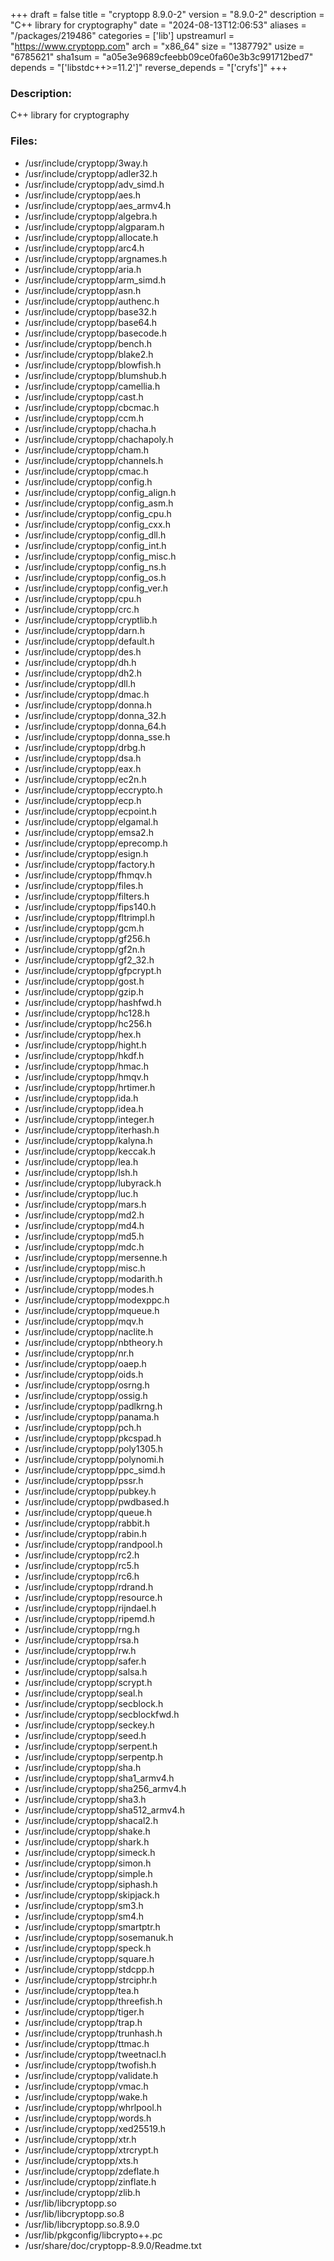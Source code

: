 +++
draft = false
title = "cryptopp 8.9.0-2"
version = "8.9.0-2"
description = "C++ library for cryptography"
date = "2024-08-13T12:06:53"
aliases = "/packages/219486"
categories = ['lib']
upstreamurl = "https://www.cryptopp.com"
arch = "x86_64"
size = "1387792"
usize = "6785621"
sha1sum = "a05e3e9689cfeebb09ce0fa60e3b3c991712bed7"
depends = "['libstdc++>=11.2']"
reverse_depends = "['cryfs']"
+++
### Description: 
C++ library for cryptography

### Files: 
* /usr/include/cryptopp/3way.h
* /usr/include/cryptopp/adler32.h
* /usr/include/cryptopp/adv_simd.h
* /usr/include/cryptopp/aes.h
* /usr/include/cryptopp/aes_armv4.h
* /usr/include/cryptopp/algebra.h
* /usr/include/cryptopp/algparam.h
* /usr/include/cryptopp/allocate.h
* /usr/include/cryptopp/arc4.h
* /usr/include/cryptopp/argnames.h
* /usr/include/cryptopp/aria.h
* /usr/include/cryptopp/arm_simd.h
* /usr/include/cryptopp/asn.h
* /usr/include/cryptopp/authenc.h
* /usr/include/cryptopp/base32.h
* /usr/include/cryptopp/base64.h
* /usr/include/cryptopp/basecode.h
* /usr/include/cryptopp/bench.h
* /usr/include/cryptopp/blake2.h
* /usr/include/cryptopp/blowfish.h
* /usr/include/cryptopp/blumshub.h
* /usr/include/cryptopp/camellia.h
* /usr/include/cryptopp/cast.h
* /usr/include/cryptopp/cbcmac.h
* /usr/include/cryptopp/ccm.h
* /usr/include/cryptopp/chacha.h
* /usr/include/cryptopp/chachapoly.h
* /usr/include/cryptopp/cham.h
* /usr/include/cryptopp/channels.h
* /usr/include/cryptopp/cmac.h
* /usr/include/cryptopp/config.h
* /usr/include/cryptopp/config_align.h
* /usr/include/cryptopp/config_asm.h
* /usr/include/cryptopp/config_cpu.h
* /usr/include/cryptopp/config_cxx.h
* /usr/include/cryptopp/config_dll.h
* /usr/include/cryptopp/config_int.h
* /usr/include/cryptopp/config_misc.h
* /usr/include/cryptopp/config_ns.h
* /usr/include/cryptopp/config_os.h
* /usr/include/cryptopp/config_ver.h
* /usr/include/cryptopp/cpu.h
* /usr/include/cryptopp/crc.h
* /usr/include/cryptopp/cryptlib.h
* /usr/include/cryptopp/darn.h
* /usr/include/cryptopp/default.h
* /usr/include/cryptopp/des.h
* /usr/include/cryptopp/dh.h
* /usr/include/cryptopp/dh2.h
* /usr/include/cryptopp/dll.h
* /usr/include/cryptopp/dmac.h
* /usr/include/cryptopp/donna.h
* /usr/include/cryptopp/donna_32.h
* /usr/include/cryptopp/donna_64.h
* /usr/include/cryptopp/donna_sse.h
* /usr/include/cryptopp/drbg.h
* /usr/include/cryptopp/dsa.h
* /usr/include/cryptopp/eax.h
* /usr/include/cryptopp/ec2n.h
* /usr/include/cryptopp/eccrypto.h
* /usr/include/cryptopp/ecp.h
* /usr/include/cryptopp/ecpoint.h
* /usr/include/cryptopp/elgamal.h
* /usr/include/cryptopp/emsa2.h
* /usr/include/cryptopp/eprecomp.h
* /usr/include/cryptopp/esign.h
* /usr/include/cryptopp/factory.h
* /usr/include/cryptopp/fhmqv.h
* /usr/include/cryptopp/files.h
* /usr/include/cryptopp/filters.h
* /usr/include/cryptopp/fips140.h
* /usr/include/cryptopp/fltrimpl.h
* /usr/include/cryptopp/gcm.h
* /usr/include/cryptopp/gf256.h
* /usr/include/cryptopp/gf2n.h
* /usr/include/cryptopp/gf2_32.h
* /usr/include/cryptopp/gfpcrypt.h
* /usr/include/cryptopp/gost.h
* /usr/include/cryptopp/gzip.h
* /usr/include/cryptopp/hashfwd.h
* /usr/include/cryptopp/hc128.h
* /usr/include/cryptopp/hc256.h
* /usr/include/cryptopp/hex.h
* /usr/include/cryptopp/hight.h
* /usr/include/cryptopp/hkdf.h
* /usr/include/cryptopp/hmac.h
* /usr/include/cryptopp/hmqv.h
* /usr/include/cryptopp/hrtimer.h
* /usr/include/cryptopp/ida.h
* /usr/include/cryptopp/idea.h
* /usr/include/cryptopp/integer.h
* /usr/include/cryptopp/iterhash.h
* /usr/include/cryptopp/kalyna.h
* /usr/include/cryptopp/keccak.h
* /usr/include/cryptopp/lea.h
* /usr/include/cryptopp/lsh.h
* /usr/include/cryptopp/lubyrack.h
* /usr/include/cryptopp/luc.h
* /usr/include/cryptopp/mars.h
* /usr/include/cryptopp/md2.h
* /usr/include/cryptopp/md4.h
* /usr/include/cryptopp/md5.h
* /usr/include/cryptopp/mdc.h
* /usr/include/cryptopp/mersenne.h
* /usr/include/cryptopp/misc.h
* /usr/include/cryptopp/modarith.h
* /usr/include/cryptopp/modes.h
* /usr/include/cryptopp/modexppc.h
* /usr/include/cryptopp/mqueue.h
* /usr/include/cryptopp/mqv.h
* /usr/include/cryptopp/naclite.h
* /usr/include/cryptopp/nbtheory.h
* /usr/include/cryptopp/nr.h
* /usr/include/cryptopp/oaep.h
* /usr/include/cryptopp/oids.h
* /usr/include/cryptopp/osrng.h
* /usr/include/cryptopp/ossig.h
* /usr/include/cryptopp/padlkrng.h
* /usr/include/cryptopp/panama.h
* /usr/include/cryptopp/pch.h
* /usr/include/cryptopp/pkcspad.h
* /usr/include/cryptopp/poly1305.h
* /usr/include/cryptopp/polynomi.h
* /usr/include/cryptopp/ppc_simd.h
* /usr/include/cryptopp/pssr.h
* /usr/include/cryptopp/pubkey.h
* /usr/include/cryptopp/pwdbased.h
* /usr/include/cryptopp/queue.h
* /usr/include/cryptopp/rabbit.h
* /usr/include/cryptopp/rabin.h
* /usr/include/cryptopp/randpool.h
* /usr/include/cryptopp/rc2.h
* /usr/include/cryptopp/rc5.h
* /usr/include/cryptopp/rc6.h
* /usr/include/cryptopp/rdrand.h
* /usr/include/cryptopp/resource.h
* /usr/include/cryptopp/rijndael.h
* /usr/include/cryptopp/ripemd.h
* /usr/include/cryptopp/rng.h
* /usr/include/cryptopp/rsa.h
* /usr/include/cryptopp/rw.h
* /usr/include/cryptopp/safer.h
* /usr/include/cryptopp/salsa.h
* /usr/include/cryptopp/scrypt.h
* /usr/include/cryptopp/seal.h
* /usr/include/cryptopp/secblock.h
* /usr/include/cryptopp/secblockfwd.h
* /usr/include/cryptopp/seckey.h
* /usr/include/cryptopp/seed.h
* /usr/include/cryptopp/serpent.h
* /usr/include/cryptopp/serpentp.h
* /usr/include/cryptopp/sha.h
* /usr/include/cryptopp/sha1_armv4.h
* /usr/include/cryptopp/sha256_armv4.h
* /usr/include/cryptopp/sha3.h
* /usr/include/cryptopp/sha512_armv4.h
* /usr/include/cryptopp/shacal2.h
* /usr/include/cryptopp/shake.h
* /usr/include/cryptopp/shark.h
* /usr/include/cryptopp/simeck.h
* /usr/include/cryptopp/simon.h
* /usr/include/cryptopp/simple.h
* /usr/include/cryptopp/siphash.h
* /usr/include/cryptopp/skipjack.h
* /usr/include/cryptopp/sm3.h
* /usr/include/cryptopp/sm4.h
* /usr/include/cryptopp/smartptr.h
* /usr/include/cryptopp/sosemanuk.h
* /usr/include/cryptopp/speck.h
* /usr/include/cryptopp/square.h
* /usr/include/cryptopp/stdcpp.h
* /usr/include/cryptopp/strciphr.h
* /usr/include/cryptopp/tea.h
* /usr/include/cryptopp/threefish.h
* /usr/include/cryptopp/tiger.h
* /usr/include/cryptopp/trap.h
* /usr/include/cryptopp/trunhash.h
* /usr/include/cryptopp/ttmac.h
* /usr/include/cryptopp/tweetnacl.h
* /usr/include/cryptopp/twofish.h
* /usr/include/cryptopp/validate.h
* /usr/include/cryptopp/vmac.h
* /usr/include/cryptopp/wake.h
* /usr/include/cryptopp/whrlpool.h
* /usr/include/cryptopp/words.h
* /usr/include/cryptopp/xed25519.h
* /usr/include/cryptopp/xtr.h
* /usr/include/cryptopp/xtrcrypt.h
* /usr/include/cryptopp/xts.h
* /usr/include/cryptopp/zdeflate.h
* /usr/include/cryptopp/zinflate.h
* /usr/include/cryptopp/zlib.h
* /usr/lib/libcryptopp.so
* /usr/lib/libcryptopp.so.8
* /usr/lib/libcryptopp.so.8.9.0
* /usr/lib/pkgconfig/libcrypto++.pc
* /usr/share/doc/cryptopp-8.9.0/Readme.txt

